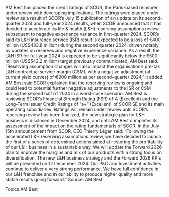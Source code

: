 AM Best has placed the credit ratings of SCOR, the Paris-based reinsurer, under review with developing implications.
The ratings were placed under review as a result of SCOR’s July 15 publication of an update on its second-quarter 2024 and full-year 2024 results, when SCOR announced that it has decided to accelerate its life & health (L&H) reserving assumptions review subsequent to negative experience variance in first-quarter 2024.
SCOR’s said its L&H insurance service (ISR) result is expected to be a loss of €400 million (US$433.8 million) during the second quarter 2024, driven notably by updates on reserves and negative experience variance.
As a result, the L&H ISR for full-year 2024 is expected to be significantly below the €500 million (US$542.2 million) target previously communicated, AM Best said. “Reserving assumption changes will also impact the organisation’s pre-tax L&H contractual service margin (CSM), with a negative adjustment (at current yield curves) of €900 million as per second-quarter 2024,” it added.
AM Best said SCOR explained that the reserving review is ongoing and could lead to potential further negative adjustments to the ISR or CSM during the second half of 2024 in a worst-case scenario.
AM Best is reviewing SCOR’s Financial Strength Rating (FSR) of A (Excellent) and the Long-Term Issuer Credit Ratings of “a+” (Excellent) of SCOR SE and its main operating subsidiaries. Ratings will remain under review until SCOR’s reserving review has been finalized, the new strategic plan for L&H business is disclosed in December 2024, and until AM Best completes its assessment of the impact on the rating fundamentals of SCOR.
In the July 15th announcement from SCOR, CEO Thierry Léger said: “Following the accelerated L&H reserving assumptions review, we have decided to launch the first of a series of determined actions aimed at restoring the profitability of our L&H business in a sustainable way. We will update the Forward 2026 plan to improve the margins and mix of our products with a strong focus on diversification. The new L&H business strategy and the Forward 2026 KPIs will be presented on 12 December 2024. Our P&C and Investment activities continue to deliver a very strong performance. We have full confidence in our L&H franchise and in our ability to produce higher quality and more stable results going forward.”
Source: AM Best

Topics
AM Best
